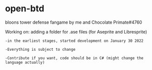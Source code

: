 # open-btd
bloons tower defense fangame by me and Chocolate Primate#4760

Working on: adding a folder for .ase files (for Aseprite and Libresprite)

	-in the earliest stages, started development on January 30 2022

	-Everything is subject to change

	-Contribute if you want, code should be in C# (might change the language actually)

